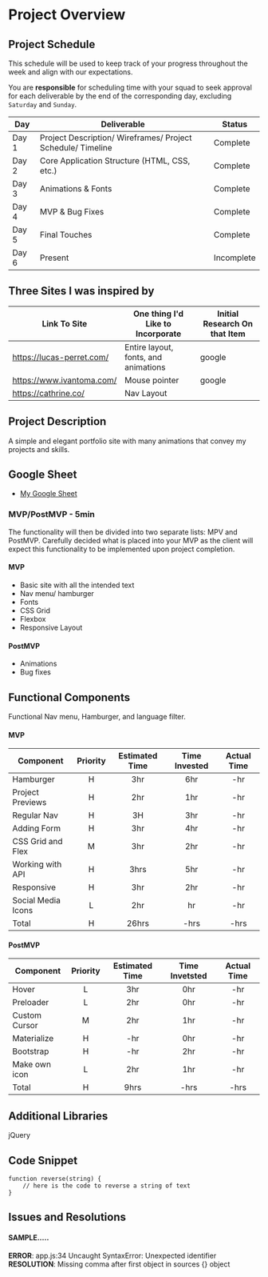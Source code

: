 # Project Overview

## Project Schedule

This schedule will be used to keep track of your progress throughout the week and align with our expectations.  

You are **responsible** for scheduling time with your squad to seek approval for each deliverable by the end of the corresponding day, excluding `Saturday` and `Sunday`.

|  Day | Deliverable | Status
|---|---| ---|
|Day 1| Project Description/ Wireframes/ Project Schedule/ Timeline | Complete
|Day 2| Core Application Structure (HTML, CSS, etc.) | Complete
|Day 3| Animations & Fonts | Complete
|Day 4| MVP & Bug Fixes | Complete
|Day 5| Final Touches | Complete
|Day 6| Present | Incomplete

## Three Sites I was inspired by
| Link To Site | One thing I'd Like to Incorporate | Initial Research On that Item
|---|---| ---|
|https://lucas-perret.com/| Entire layout, fonts, and animations | google
|https://www.ivantoma.com/| Mouse pointer | google
|https://cathrine.co/| Nav Layout | 

## Project Description

A simple and elegant portfolio site with many animations that convey my projects and skills. 

## Google Sheet

- [My Google Sheet](https://docs.google.com/spreadsheets/d/1Lr-7W36wo2GZnze7boYYSbOX7z52WM-rZNGY7xfMab0/edit#gid=0) 



### MVP/PostMVP - 5min

The functionality will then be divided into two separate lists: MPV and PostMVP.  Carefully decided what is placed into your MVP as the client will expect this functionality to be implemented upon project completion.  

#### MVP 

- Basic site with all the intended text
- Nav menu/ hamburger
- Fonts 
- CSS Grid
- Flexbox
- Responsive Layout

#### PostMVP 

- Animations
- Bug fixes

## Functional Components

Functional Nav menu, Hamburger, and language filter.

#### MVP
| Component | Priority | Estimated Time | Time Invested | Actual Time |
| --- | :---: |  :---: | :---: | :---: |
| Hamburger | H | 3hr | 6hr | -hr|
| Project Previews | H | 2hr | 1hr | -hr|
| Regular Nav | H | 3H | 3hr | -hr|
| Adding Form | H | 3hr| 4hr | -hr |
| CSS Grid and Flex| M | 3hr | 2hr | -hr|
| Working with API | H | 3hrs| 5hr | -hr |
| Responsive | H | 3hr | 2hr | -hr|
| Social Media Icons | L | 2hr | hr | -hr|
| Total | H | 26hrs| -hrs | -hrs |

#### PostMVP
| Component | Priority | Estimated Time | Time Invetsted | Actual Time |
| --- | :---: |  :---: | :---: | :---: |
| Hover | L | 3hr | 0hr | -hr|
| Preloader | L | 2hr | 0hr | -hr|
| Custom Cursor | M | 2hr | 1hr | -hr|
| Materialize | H | -hr | 0hr | -hr|
| Bootstrap | H | -hr | 2hr | -hr|
| Make own icon | L | 2hr | 1hr | -hr|
| Total | H | 9hrs| -hrs | -hrs |

## Additional Libraries
 jQuery

## Code Snippet


```
function reverse(string) {
	// here is the code to reverse a string of text
}
```

## Issues and Resolutions


#### SAMPLE.....
**ERROR**: app.js:34 Uncaught SyntaxError: Unexpected identifier                                
**RESOLUTION**: Missing comma after first object in sources {} object
